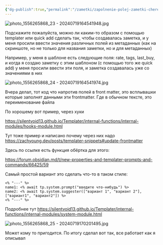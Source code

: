 ```yaml
---
{"dg-publish":true,"permalink":"/zametki/zapolnenie-polej-zametki-cherez-modalnye-okna-v-shablone/","created":"2024-07-19","updated":"2024-09-24T00:29:06+03:00"}
---
```



![photo_1556265868_23 - 20240719164541948.jpg](/img/user/%D0%98%D1%81%D1%85%D0%BE%D0%B4%D0%BD%D0%B8%D0%BA%D0%B8/Telegram/photo_1556265868_23%20-%2020240719164541948.jpg)

Подскажите пожалуйста, можно ли каким-то образом с помощью templater или quick add сделать так, чтобы создавалась заметка, и у меня просили ввести значения различных полей из метаданных (как на скриншоте, но не только для названия заметки, но и для метаданных)

Например, у меня в шаблоне есть следующие поля: rate, tags, last_buy, и когда я создаю заметку с этим шаблоном (с помощью того же quick add) у меня просили ввести эти поля, и заметка создавалась уже со значениями в них


![photo_1556265868_24 - 20240719164541974.jpg](/img/user/%D0%98%D1%81%D1%85%D0%BE%D0%B4%D0%BD%D0%B8%D0%BA%D0%B8/Telegram/photo_1556265868_24%20-%2020240719164541974.jpg)

Вчера делал, тот код что напротив полей в front matter, это всплывашки которые заполнят данными эти frontmatter.
Где в обычном тексте, это переименование файла

По хорошему вот пример, через хуки

https://silentvoid13.github.io/Templater/internal-functions/internal-modules/hooks-module.html


Тут тоже пример и написано почему через них надо
https://zachyoung.dev/posts/templater-snippets#update-frontmatter


Здесь по ссылке есть функция обёртка для этого:

https://forum.obsidian.md/t/new-properties-and-templater-prompts-and-commands/66425/59

Самый простой вариант это сделать что-то в таком стиле:
```
<% "---" %>
name1: <% await tp.system.prompt("введите что-нибудь") %>
name2: <% await tp.system.suggester(["вариант 1", "вариант 2"], ["вариант1", "вариант2"]) %>
<% "---" %>
```

Подробнее тут https://silentvoid13.github.io/Templater/internal-functions/internal-modules/system-module.html


![photo_1556265868_25 - 20240719170201495.jpg](/img/user/%D0%98%D1%81%D1%85%D0%BE%D0%B4%D0%BD%D0%B8%D0%BA%D0%B8/Telegram/photo_1556265868_25%20-%2020240719170201495.jpg)

Может кому то пригодится. По итогу сделал вот так, все работает как я описывал